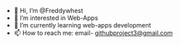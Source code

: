 - 👋 Hi, I’m @Freddywhest
- 👀 I’m interested in Web-Apps
- 🌱 I’m currently learning web-apps development
- 📫 How to reach me: email- githubproject3@gmail.com

<!---
Freddywhest/Freddywhest is a ✨ special ✨ repository because its `README.md` (this file) appears on your GitHub profile.
You can click the Preview link to take a look at your changes.
--->
